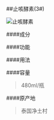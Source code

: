 ##止咳酵素(3#)

![止咳酵素](images/003_mark.jpg)

####成分
>

####功能
>

####用法
>

####容量
>480ml/瓶

####原产地
>泰国净土村 